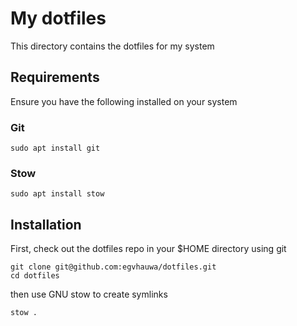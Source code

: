 # My dotfiles

This directory contains the dotfiles for my system

## Requirements

Ensure you have the following installed on your system

### Git

```
sudo apt install git
```

### Stow

```
sudo apt install stow
```

## Installation

First, check out the dotfiles repo in your $HOME directory using git

```
git clone git@github.com:egvhauwa/dotfiles.git
cd dotfiles
```

then use GNU stow to create symlinks

```
stow .
```